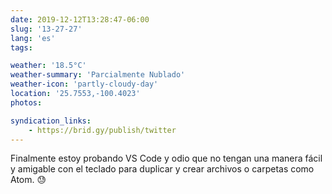 ```yaml
---
date: 2019-12-12T13:28:47-06:00
slug: '13-27-27'
lang: 'es'
tags:

weather: '18.5°C'
weather-summary: 'Parcialmente Nublado'
weather-icon: 'partly-cloudy-day'
location: '25.7553,-100.4023'
photos:

syndication_links:
    - https://brid.gy/publish/twitter
---
```

Finalmente estoy probando VS Code y odio que no tengan una manera fácil y amigable con el teclado para duplicar y crear archivos o carpetas como Atom. 😓